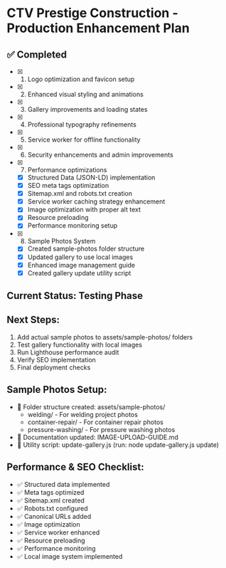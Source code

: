 # CTV Prestige Construction - Production Enhancement Plan

## ✅ Completed
- [x] 1. Logo optimization and favicon setup
- [x] 2. Enhanced visual styling and animations  
- [x] 3. Gallery improvements and loading states
- [x] 4. Professional typography refinements
- [x] 5. Service worker for offline functionality
- [x] 6. Security enhancements and admin improvements
- [x] 7. Performance optimizations
  - [x] Structured Data (JSON-LD) implementation
  - [x] SEO meta tags optimization
  - [x] Sitemap.xml and robots.txt creation
  - [x] Service worker caching strategy enhancement
  - [x] Image optimization with proper alt text
  - [x] Resource preloading
  - [x] Performance monitoring setup
- [x] 8. Sample Photos System
  - [x] Created sample-photos folder structure
  - [x] Updated gallery to use local images
  - [x] Enhanced image management guide
  - [x] Created gallery update utility script

## Current Status: Testing Phase

## Next Steps:
1. Add actual sample photos to assets/sample-photos/ folders
2. Test gallery functionality with local images
3. Run Lighthouse performance audit
4. Verify SEO implementation
5. Final deployment checks

## Sample Photos Setup:
- 📁 Folder structure created: assets/sample-photos/
  - welding/ - For welding project photos
  - container-repair/ - For container repair photos  
  - pressure-washing/ - For pressure washing photos
- 📄 Documentation updated: IMAGE-UPLOAD-GUIDE.md
- 🔧 Utility script: update-gallery.js (run: node update-gallery.js update)

## Performance & SEO Checklist:
- ✅ Structured data implemented
- ✅ Meta tags optimized
- ✅ Sitemap.xml created
- ✅ Robots.txt configured
- ✅ Canonical URLs added
- ✅ Image optimization
- ✅ Service worker enhanced
- ✅ Resource preloading
- ✅ Performance monitoring
- ✅ Local image system implemented

